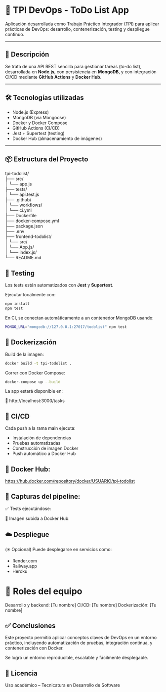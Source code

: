 # 📝 TPI DevOps - ToDo List App

Aplicación desarrollada como Trabajo Práctico Integrador (TPI) para aplicar prácticas de DevOps: desarrollo, contenerización, testing y despliegue continuo.

---

## 🚀 Descripción

Se trata de una API REST sencilla para gestionar tareas (to-do list), desarrollada en **Node.js**, con persistencia en **MongoDB**, y con integración CI/CD mediante **GitHub Actions** y **Docker Hub**.

---

## 🛠️ Tecnologías utilizadas

- Node.js (Express)
- MongoDB (vía Mongoose)
- Docker y Docker Compose
- GitHub Actions (CI/CD)
- Jest + Supertest (testing)
- Docker Hub (almacenamiento de imágenes)

---

## 📦 Estructura del Proyecto

tpi-todolist/<br>
├── src/<br>
│ └── app.js<br>
├── tests/<br>
│ └── api.test.js<br>
├── .github/<br>
│ └── workflows/<br>
│ └── ci.yml<br>
├── Dockerfile<br>
├── docker-compose.yml<br>
├── package.json<br>
├── .env<br>
├── frontend-todolist/<br>
│ └── src/<br>
│      └── App.js/<br>
│      └── index.js/<br>
└── README.md<br>

## 🧪 Testing

Los tests están automatizados con **Jest** y **Supertest**.

Ejecutar localmente con:

```bash
npm install
npm test
```

En CI, se conectan automáticamente a un contenedor MongoDB usando:

```bash
MONGO_URL="mongodb://127.0.0.1:27017/todolist" npm test
```

## 🐳 Dockerización

Build de la imagen:

```bash
docker build -t tpi-todolist .
```

Correr con Docker Compose:

```bash
docker-compose up --build
```

La app estará disponible en:

📍 http://localhost:3000/tasks

## 🔁 CI/CD

Cada push a la rama main ejecuta:

- Instalación de dependencias
- Pruebas automatizadas
- Construcción de imagen Docker
- Push automático a Docker Hub

## 🔗 Docker Hub:

https://hub.docker.com/repository/docker/USUARIO/tpi-todolist

## 📸 Capturas del pipeline:

✅ Tests ejecutándose:

🐳 Imagen subida a Docker Hub:

## ☁️ Despliegue

(✳️ Opcional) Puede desplegarse en servicios como:

- Render.com
- Railway.app
- Heroku

# 👥 Roles del equipo

Desarrollo y backend: [Tu nombre]
CI/CD: [Tu nombre]
Dockerización: [Tu nombre]

## ✅ Conclusiones

Este proyecto permitió aplicar conceptos claves de DevOps en un entorno práctico, incluyendo automatización de pruebas, integración continua, y contenerización con Docker.

Se logró un entorno reproducible, escalable y fácilmente desplegable.

## 📄 Licencia
Uso académico – Tecnicatura en Desarrollo de Software